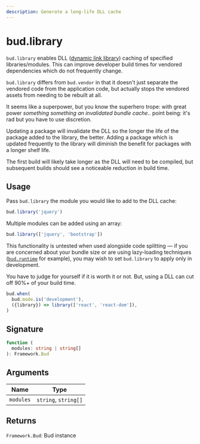 ```yaml
---
description: Generate a long-life DLL cache
---
```


# bud.library

`bud.library` enables DLL ([dynamic link library](https://en.wikipedia.org/wiki/Dynamic-link_library)) caching of specified libraries/modules. This can improve developer build times for vendored dependencies which do not frequently change.

`bud.library` differs from `bud.vendor` in that it doesn't just separate the vendored code from the application code, but actually stops the vendored assets from needing to be rebuilt at all.

It seems like a superpower, but you know the superhero trope: with great power _something something an invalidated bundle cache_.. point being: it's rad but you have to use discretion.

Updating a package will invalidate the DLL so the longer the life of the package added to the library, the better. Adding a package which is updated frequently to the library will diminish the benefit for packages with a longer shelf life.

The first build will likely take longer as the DLL will need to be compiled, but subsequent builds should see a noticeable reduction in build time.

## Usage

Pass `bud.library` the module you would like to add to the DLL cache:

```js
bud.library('jquery')
```

Multiple modules can be added using an array:

```js
bud.library(['jquery', 'bootstrap'])
```

This functionality is untested when used alongside code splitting &mdash; if
you are concerned about your bundle size or are using lazy-loading
techniques ([`bud.runtime`](config-runtime.md) for example), you may wish to
set `bud.library` to apply only in development.

You have to judge for yourself if it is worth it or not. But, using a DLL
can cut off 90%+ of your build time.

```ts
bud.when(
  bud.mode.is('development'),
  ({library}) => library(['react', 'react-dom']),
)
```

## Signature

```ts
function (
  modules: string | string[]
): Framework.Bud
```

## Arguments

| Name      | Type                 |
| --------- | -------------------- |
| `modules` | `string`, `string[]` |

## Returns

`Framework.Bud`: Bud instance

